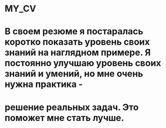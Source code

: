 # MY_CV
# В своем резюме я постаралась коротко показать уровень своих знаний на наглядном примере. Я постоянно улучшаю уровень своих знаний и умений, но мне очень нужна практика - 
# решение реальных задач. Это поможет мне стать лучше. 
